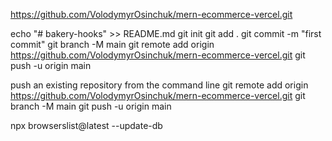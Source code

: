 https://github.com/VolodymyrOsinchuk/mern-ecommerce-vercel.git

echo "# bakery-hooks" >> README.md
git init
git add .
git commit -m "first commit"
git branch -M main
git remote add origin https://github.com/VolodymyrOsinchuk/mern-ecommerce-vercel.git
git push -u origin main

push an existing repository from the command line
git remote add origin https://github.com/VolodymyrOsinchuk/mern-ecommerce-vercel.git
git branch -M main
git push -u origin main

npx browserslist@latest --update-db
